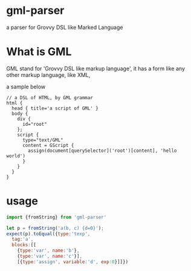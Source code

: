 # gml-parser
a parser for Grovvy DSL like Marked Language

# What is GML
GML stand for 'Grovvy DSL like markup language', it has a form like any other markup language, like XML,

a sample below

```grovvy
// a DSL of HTML, by GML grammar
html {
  head { title='a script of GML' }
  body {
    div {
      id="root"
    };
    script {
      type="text/GML"
      content = GScript {
        assign(document[querySelector]('root')[content], 'hello world')
      }
    }
  }
}
```

# usage
```js
import {fromString} from 'gml-parser'

let p = fromString('a(b, c) {d=0}');
expect(p).toEqual({type:'texp', 
  tag:'a', 
  blocks:[[
    {type:'var', name:'b'}, 
    {type:'var', name:'c'}], 
    [{type:'assign', variable:'d', exp:0}]]})

```


